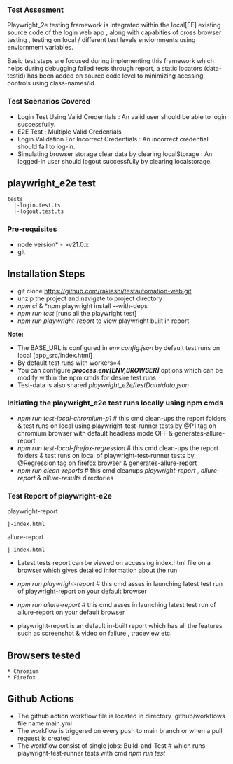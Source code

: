 ### Test Assesment 

Playwright_2e testing framework is integrated within the local[FE] existing source code of the login web app , along with capabities of cross browser testing , testing on local / different test levels enviornments using enviornment variables.

Basic test steps are focused during implementing this framework which helps during debugging failed tests through report, a static locators (data-testid) has been added on source code level to minimizing acessing controls using class-names/id.

### Test Scenarios Covered

* Login Test Using Valid Credentials : An valid user should be able to login successfully.
* E2E Test : Multiple Valid Credentials 
* Login Validation For Incorrect Credentials : An incorrect credential should fail to log-in.
* Simulating browser storage clear data by clearing localStorage : An logged-in user should logout successfully by clearing localstorage.

## playwright_e2e test

    tests
      |-login.test.ts
      |-logout.test.ts

### **Pre-requisites**
  * node version* - >v21.0.x
  * git
 
  ## Installation Steps
   * git clone https://github.com/rakiashi/testautomation-web.git
   * unzip the project and navigate to project directory
   * *npm ci* & *npm playwright install --with-deps
   * *npm run test* [runs all the playwright test]
   * *npm run playwright-report* to view playwright built in report 

  **Note:** 
 * The BASE_URL is configured in *env.config.json* by default test runs on local [app_src/index.html]
 * By default test runs with workers=4 
 * You can configure ***process.env[ENV,BROWSER]*** options which can be modify within the npm cmds for desire test runs
 * Test-data is also shared *playwright_e2e/testData/data.json* 

### Initiating the playwright_e2e test runs locally using npm cmds 

  * *npm run test-local-chromium-p1*  # this cmd clean-ups the report folders & test runs on local using playwright-test-runner tests by @P1 tag on chromium browser with default headless mode OFF & generates-allure-report
  * *npm run test-local-firefox-regression*  # this cmd clean-ups the report folders & test runs on local of playwright-test-runner tests by @Regression tag on firefox browser & generates-allure-report
  * *npm run clean-reports* # this cmd cleanups *playwright-report* , *allure-report* & *allure-results* directories
  
### Test Report of playwright-e2e
  playwright-report

    |-index.html

  allure-report

    |-index.html   

* Latest tests report can be viewed on accessing index.html file on a browser which gives detailed information about the run
* *npm run playwright-report* # this cmd asses in launching latest test run of playwright-report on your default browser
* *npm run allure-report* # this cmd asses in launching latest test run of allure-report on your default browser

* playwright-report is an default in-built report which has all the features such as screenshot & video on failure , traceview etc.

## Browsers tested 
	* Chromium 
	* Firefox

## Github Actions
- The github action workflow file is located in directory .github/workflows file name main.yml
- The workflow is triggered on every push to main branch or when a pull request is created 
- The workflow consist of single jobs: Build-and-Test # which runs playwright-test-runner tests with cmd *npm run test*
